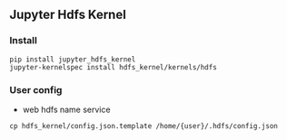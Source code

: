 ## Jupyter Hdfs Kernel

### Install

```
pip install jupyter_hdfs_kernel
jupyter-kernelspec install hdfs_kernel/kernels/hdfs
```

### User config

* web hdfs name service

```
cp hdfs_kernel/config.json.template /home/{user}/.hdfs/config.json
```
